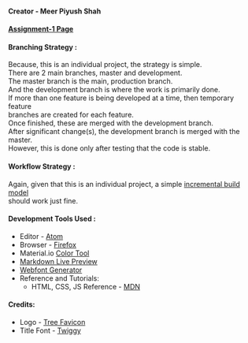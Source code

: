 
#### Creator - Meer Piyush Shah

#### [Assignment-1 Page](TODO)

#### Branching Strategy :

Because, this is an individual project, the strategy is simple. <br />
There are 2 main branches, master and development. <br />
The master branch is the main, production branch. <br/>
And the development branch is where the work is primarily done.<br />
If more than one feature is being developed at a time, then temporary feature <br />
branches are created for each feature. <br />
Once finished, these are merged with the development branch. <br />
After significant change(s), the development branch is merged with the master. <br/>
However, this is done only after testing that the code is stable.

#### Workflow Strategy :
Again, given that this is an individual project, a simple
[incremental build model](https://en.wikipedia.org/wiki/Incremental_build_model) <br />
should work just fine.

#### Development Tools Used :

* Editor - [Atom](https://atom.io/)
* Browser - [Firefox](https://www.mozilla.org/en-US/firefox/new/)
* Material.io [Color Tool](https://material.io/resources/color/#!/)
* [Markdown Live Preview](https://markdownlivepreview.com/)
* [Webfont Generator](https://www.fontsquirrel.com/tools/webfont-generator)
* Reference and Tutorials:
  * HTML, CSS, JS Reference - [MDN](https://developer.mozilla.org/en-US/docs/Learn)

#### Credits:

* Logo - [Tree Favicon](https://www.favicon.cc/?action=icon&file_id=795443)
* Title Font - [Twiggy](https://www.dafont.com/twiggy.font)
